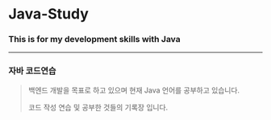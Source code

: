 # Java-Study
### This is for my development skills with Java
-------------------------
### 자바 코드연습
> 백엔드 개발을 목표로 하고 있으며 현재 Java 언어를 공부하고 있습니다.
>
> 코드 작성 연습 및 공부한 것들의 기록장 입니다.
